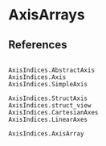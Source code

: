 # AxisArrays

## References

```@docs

AxisIndices.AbstractAxis
AxisIndices.Axis
AxisIndices.SimpleAxis

AxisIndices.StructAxis
AxisIndices.struct_view
AxisIndices.CartesianAxes
AxisIndices.LinearAxes

AxisIndices.AxisArray
```

